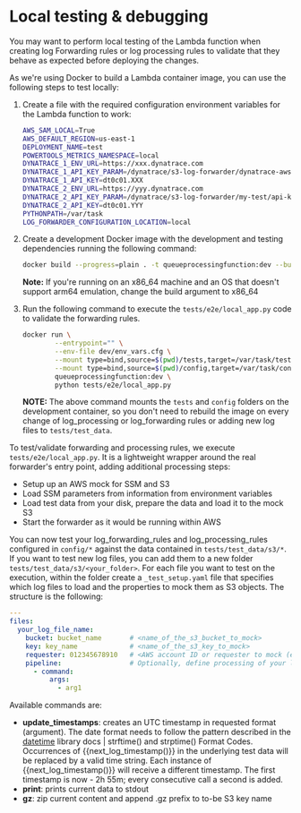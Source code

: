 # Local testing & debugging

You may want to perform local testing of the Lambda function when creating log Forwarding rules or log processing rules to validate that they behave as expected before deploying the changes.

As we're using Docker to build a Lambda container image, you can use the following steps to test locally:

1. Create a file with the required configuration environment variables for the Lambda function to work:

   ```bash
   AWS_SAM_LOCAL=True
   AWS_DEFAULT_REGION=us-east-1
   DEPLOYMENT_NAME=test
   POWERTOOLS_METRICS_NAMESPACE=local
   DYNATRACE_1_ENV_URL=https://xxx.dynatrace.com
   DYNATRACE_1_API_KEY_PARAM=/dynatrace/s3-log-forwarder/dynatrace-aws-s3-log-forwarder/tenant/api-key
   DYNATRACE_1_API_KEY=dt0c01.XXX
   DYNATRACE_2_ENV_URL=https://yyy.dynatrace.com
   DYNATRACE_2_API_KEY_PARAM=/dynatrace/s3-log-forwarder/my-test/api-key2 
   DYNATRACE_2_API_KEY=dt0c01.YYY
   PYTHONPATH=/var/task
   LOG_FORWARDER_CONFIGURATION_LOCATION=local
   ```

2. Create a development Docker image with the development and testing dependencies running the following command:

   ```bash
   docker build --progress=plain . -t queueprocessingfunction:dev --build-arg ENV=DEV --build-arg ARCH=arm64
   ```

   **Note:** If you're running on an x86_64 machine and an OS that doesn't support arm64 emulation, change the build argument to x86_64

3. Run the following command to execute the `tests/e2e/local_app.py` code to validate the forwarding rules.

   ```bash
   docker run \
           --entrypoint="" \
           --env-file dev/env_vars.cfg \
           --mount type=bind,source=$(pwd)/tests,target=/var/task/tests \
           --mount type=bind,source=$(pwd)/config,target=/var/task/config \
           queueprocessingfunction:dev \
           python tests/e2e/local_app.py
   ```

   **NOTE:** The above command mounts the `tests` and `config` folders on the development container, so you don't need to rebuild the image on every    change of log_processing or log_forwarding rules or adding new log files to `tests/test_data`.

To test/validate forwarding and processing rules, we execute `tests/e2e/local_app.py`. It is a lightweight wrapper around the real forwarder's entry point, adding additional processing steps:

* Setup up an AWS mock for SSM and S3
* Load SSM parameters from information from environment variables
* Load test data from your disk, prepare the data and load it to the mock S3
* Start the forwarder as it would be running within AWS

You can now test your log_forwarding_rules and log_processing_rules configured in `config/*` against the data contained in `tests/test_data/s3/*`. If you want to test new log files, you can add them to a new folder `tests/test_data/s3/<your_folder>`. For each file you want to test on the execution, within the folder create a `_test_setup.yaml` file that specifies which log files to load and the properties to mock them as S3 objects. The structure is the following:

```yaml
--- 
files: 
  your_log_file_name: 
    bucket: bucket_name       # <name_of_the_s3_bucket_to_mock>
    key: key_name             # <name_of_the_s3_key_to_mock>
    requester: 012345678910   # <AWS account ID or requester to mock (e.g. cloudtrail.amazonaws.com)>
    pipeline:                 # Optionally, define processing of your log file using jinja2 as templating engine  
      - command:
          args:
            - arg1
```

Available commands are:

* **update_timestamps**: creates an UTC timestamp in requested format (argument). The date format needs to follow the pattern described in the [datetime](https://docs.python.org/3/library/datetime.html) library docs | strftime() and strptime() Format Codes. Occurrences of {{next_log_timestamp()}} in the underlying test data will be replaced by a valid time string. Each instance of {{next_log_timestamp()}} will receive a different timestamp. The first timestamp is now - 2h 55m; every consecutive call a second is added.
* **print**: prints current data to stdout
* **gz**: zip current content and append .gz prefix to to-be S3 key name
